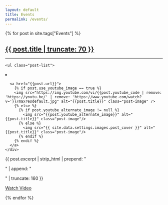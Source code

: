 ```yaml
---
layout: default
title: Events
permalink: /events/
---
```

{% for post in site.tags["Events"] %}
<div class="row content-container">
  <!-- <div class="col-sm-12"> -->
    <h2 class="post-overview-title"><a class="post-link" href="{{ post.url }}">{{ post.title | truncate: 70 }}</a></h2>
    <!-- <span class="post-meta">
      {{ post.date | date: "%b %-d, %Y" }}
    </span> -->
      <hr />
    <!-- </div> -->

    <ul class="post-list">
<li>
  <div class="col-lg-6 post-image-container">
    <div class="post-excerpts">


      <a href="{{post.url}}">
        {% if post.use_youtube_image == true %}
        <img src="https://img.youtube.com/vi/{{post.youtube_code | remove: 'https://youtu.be/' | remove: 'https://www.youtube.com/watch?v='}}/maxresdefault.jpg" alt="{{post.title}}" class="post-image" />
        {% else %}
          {% if post.youtube_alternate_image != null %}
            <img src="{{post.youtube_alternate_image}}" alt="{{post.title}}" class="post-image"/>
          {% else %}
            <img src="{{ site.data.settings.images.post_cover }}" alt="{{post.title}}" class="post-image"/>
          {% endif %}
        {% endif %}
      </a>
    </div>
  </div>
  <div class="col-lg-6">
    {{ post.excerpt | strip_html | prepend: "<p class='excerpt'>" | append: "</p>" | truncate: 160 }}
      <p class="readlink"><a href="{{post.url}}" class="readmore">Watch Video</a></p>
  </div>
</li>
</ul>
</div>
{% endfor %}

